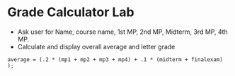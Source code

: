 Grade Calculator Lab
=
- Ask user for Name, course name, 1st MP, 2nd MP, Midterm, 3rd MP, 4th MP.
- Calculate and display overall average and letter grade

`average = (.2 * (mp1 + mp2 + mp3 + mp4) + .1 * (midterm + finalexam) );`
